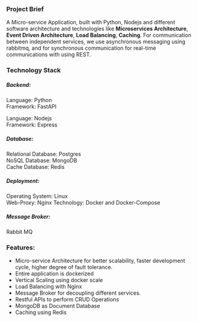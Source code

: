 ### Project Brief
A Micro-service Application, built with Python, Nodejs and different software architecture and technologies like **Microservices Architecture**, **Event Driven Architecture**, **Load Balancing**, **Caching**. For communication between independent services, we use asynchronous messaging using rabbitmq, and for synchronous communication for real-time communications with using REST.

### Technology Stack

##### *Backend:*
Language: Python<br/>
Framework: FastAPI<br/>

Language: Nodejs<br/>
Framework: Express<br/>

##### *Database:*
Relational Database: Postgres<br/>
NoSQL Database: MongoDB<br/>
Cache Database: Redis


##### *Deployment:*
Operating System: Linux<br/>
Web-Proxy: Nginx
Technology: Docker and Docker-Compose

##### *Message Broker:*
Rabbit MQ

### Features:
- Micro-service Architecture for better scalability, faster development cycle, higher degree of fault tolerance.
- Entire application is dockerized
- Vertical Scaling using docker scale
- Load Balancing with Nginx
- Message Broker for decoupling different services.
- Restful APIs to perform CRUD Operations
- MongoDB as Document Database
- Caching using Redis
